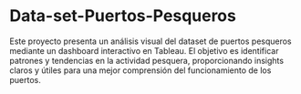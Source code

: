 # Data-set-Puertos-Pesqueros
Este proyecto presenta un análisis visual del dataset de puertos pesqueros mediante un dashboard interactivo en Tableau. El objetivo es identificar patrones y tendencias en la actividad pesquera, proporcionando insights claros y útiles para una mejor comprensión del funcionamiento de los puertos.
